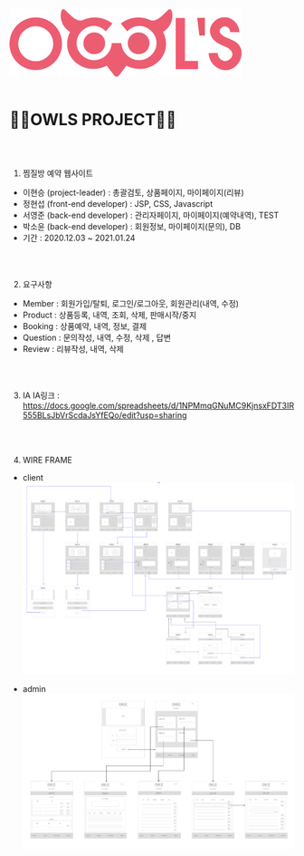 ![로고](./owlsLogo.png)<br><br>
<h1>🦉🦉OWLS PROJECT🦉🦉</h1>
<br>
<br>

1. 찜질방 예약 웹사이트
  - 이현승 (project-leader) : 총괄검토, 상품페이지, 마이페이지(리뷰)
  - 정현섭 (front-end developer) : JSP, CSS, Javascript
  - 서영준 (back-end developer) : 관리자페이지, 마이페이지(예약내역), TEST
  - 박소윤 (back-end developer) : 회원정보, 마이페이지(문의), DB
  - 기간 : 2020.12.03 ~ 2021.01.24  
  <br>
  <br>
  
2. 요구사항
  - Member : 회원가입/탈퇴, 로그인/로그아웃, 회원관리(내역, 수정)
  - Product : 상품등록, 내역, 조회, 삭제, 판매시작/중지
  - Booking : 상품예약, 내역, 정보, 결제
  - Question : 문의작성, 내역, 수정, 삭제 , 답변
  - Review : 리뷰작성, 내역, 삭제
  <br>
  <br>
  
3. IA
  IA링크 : <https://docs.google.com/spreadsheets/d/1NPMmqGNuMC9KjnsxFDT3IR555BLsJbVrScdaJsYfEQo/edit?usp=sharing>
  
  <br>
  <br>
  
4. WIRE FRAME
  - client
  ![와이어프레임](./wireframe.PNG)<br>
  
  - admin
  ![와이어프레임2](./wireframe2.PNG)<br>
  <br>
  <br>
